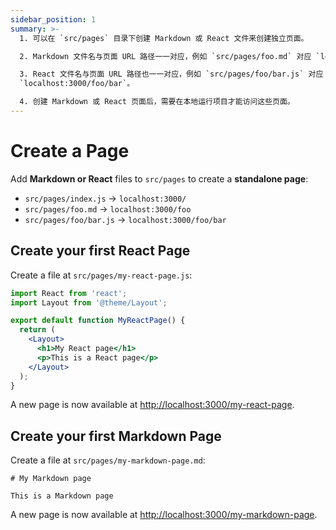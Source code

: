 ```yaml
---
sidebar_position: 1
summary: >-
  1. 可以在 `src/pages` 目录下创建 Markdown 或 React 文件来创建独立页面。

  2. Markdown 文件名与页面 URL 路径一一对应，例如 `src/pages/foo.md` 对应 `localhost:3000/foo`。

  3. React 文件名与页面 URL 路径也一一对应，例如 `src/pages/foo/bar.js` 对应
  `localhost:3000/foo/bar`。

  4. 创建 Markdown 或 React 页面后，需要在本地运行项目才能访问这些页面。
---
```


# Create a Page

Add **Markdown or React** files to `src/pages` to create a **standalone page**:

- `src/pages/index.js` → `localhost:3000/`
- `src/pages/foo.md` → `localhost:3000/foo`
- `src/pages/foo/bar.js` → `localhost:3000/foo/bar`

## Create your first React Page

Create a file at `src/pages/my-react-page.js`:

```jsx title="src/pages/my-react-page.js"
import React from 'react';
import Layout from '@theme/Layout';

export default function MyReactPage() {
  return (
    <Layout>
      <h1>My React page</h1>
      <p>This is a React page</p>
    </Layout>
  );
}
```

A new page is now available at [http://localhost:3000/my-react-page](http://localhost:3000/my-react-page).

## Create your first Markdown Page

Create a file at `src/pages/my-markdown-page.md`:

```mdx title="src/pages/my-markdown-page.md"
# My Markdown page

This is a Markdown page
```

A new page is now available at [http://localhost:3000/my-markdown-page](http://localhost:3000/my-markdown-page).
